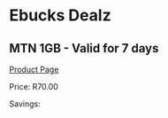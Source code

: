 
# Ebucks Dealz
## MTN 1GB - Valid for 7 days
[Product Page](https://www.ebucks.com/web/shop/productSelected.do?prodId=1028857562&catId=300)

Price: R70.00

Savings: 


	